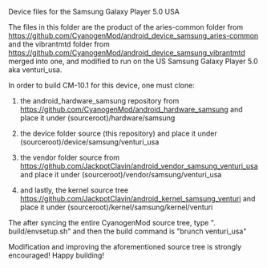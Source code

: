 Device files for the Samsung Galaxy Player 5.0 USA

The files in this folder are the product of the aries-common folder from https://github.com/CyanogenMod/android_device_samsung_aries-common
and the vibrantmtd folder from https://github.com/CyanogenMod/android_device_samsung_vibrantmtd merged into one, and modified to run on the
US Samsung Galaxy Player 5.0 aka venturi_usa.

In order to build CM-10.1 for this device, one must clone:

1. the android_hardware_samsung repository from https://github.com/CyanogenMod/android_hardware_samsung and place it under (sourceroot)/hardware/samsung

2. the device folder source (this repository) and place it under (sourceroot)/device/samsung/venturi_usa

3. the vendor folder source from https://github.com/JackpotClavin/android_vendor_samsung_venturi_usa and place it under (sourceroot)/vendor/samsung/venturi_usa

4. and lastly, the kernel source tree https://github.com/JackpotClavin/android_kernel_samsung_venturi and place it under (sourceroot)/kernel/samsung/kernel/venturi

The after syncing the entire CyanogenMod source tree, type ". build/envsetup.sh" and then the build command is "brunch venturi_usa"

Modification and improving the aforementioned source tree is strongly encouraged! Happy building!
